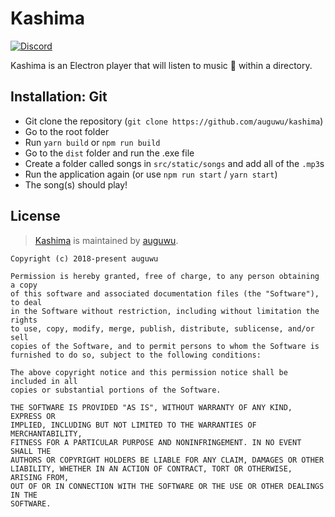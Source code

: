# Kashima
[![Discord](https://discordapp.com/api/guilds/382725233695522816/embed.png)](https://discord.gg/7TtMP2n)

Kashima is an Electron player that will listen to music :musical_note: within a directory.

## Installation: Git
- Git clone the repository (`git clone https://github.com/auguwu/kashima`)
- Go to the root folder
- Run `yarn build` or `npm run build`
- Go to the `dist` folder and run the .exe file
- Create a folder called songs in `src/static/songs` and add all of the `.mp3`s
- Run the application again (or use `npm run start` / `yarn start`)
- The song(s) should play!

## License
> [Kashima](https://github.com/auguwu/kashima) is maintained by [auguwu](https://augu.me).

```
Copyright (c) 2018-present auguwu

Permission is hereby granted, free of charge, to any person obtaining a copy
of this software and associated documentation files (the "Software"), to deal
in the Software without restriction, including without limitation the rights
to use, copy, modify, merge, publish, distribute, sublicense, and/or sell
copies of the Software, and to permit persons to whom the Software is
furnished to do so, subject to the following conditions:

The above copyright notice and this permission notice shall be included in all
copies or substantial portions of the Software.

THE SOFTWARE IS PROVIDED "AS IS", WITHOUT WARRANTY OF ANY KIND, EXPRESS OR
IMPLIED, INCLUDING BUT NOT LIMITED TO THE WARRANTIES OF MERCHANTABILITY,
FITNESS FOR A PARTICULAR PURPOSE AND NONINFRINGEMENT. IN NO EVENT SHALL THE
AUTHORS OR COPYRIGHT HOLDERS BE LIABLE FOR ANY CLAIM, DAMAGES OR OTHER
LIABILITY, WHETHER IN AN ACTION OF CONTRACT, TORT OR OTHERWISE, ARISING FROM,
OUT OF OR IN CONNECTION WITH THE SOFTWARE OR THE USE OR OTHER DEALINGS IN THE
SOFTWARE.
```